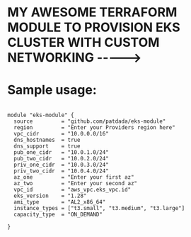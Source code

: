# MY AWESOME TERRAFORM MODULE TO PROVISION EKS CLUSTER WITH CUSTOM NETWORKING   ----->

# Sample usage:

~~~

module "eks-module" {
  source         = "github.com/patdada/eks-module"
  region         = "Enter your Providers region here"
  vpc_cidr       = "10.0.0.0/16"
  dns_hostnames  = true
  dns_support    = true
  pub_one_cidr   = "10.0.1.0/24"
  pub_two_cidr   = "10.0.2.0/24"
  priv_one_cidr  = "10.0.3.0/24"
  priv_two_cidr  = "10.0.4.0/24"
  az_one         = "Enter your first az"
  az_two         = "Enter your second az"
  vpc_id         = "aws_vpc.eks_vpc.id"
  eks_version    = "1.28"
  ami_type       = "AL2_x86_64"
  instance_types = ["t3.small", "t3.medium", "t3.large"]
  capacity_type  = "ON_DEMAND"

}

~~~
